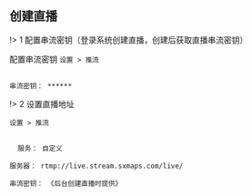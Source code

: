 ## 创建直播

!> 1  配置串流密钥（登录系统创建直播，创建后获取直播串流密钥）

配置串流密钥 ` 设置 > 推流 `

```` text

串流密钥： ******

````

!> 2 设置直播地址 

` 设置 > 推流 `

```` text

  服务： 自定义

服务器： rtmp://live.stream.sxmaps.com/live/

串流密钥： 《后台创建直播时提供》



````